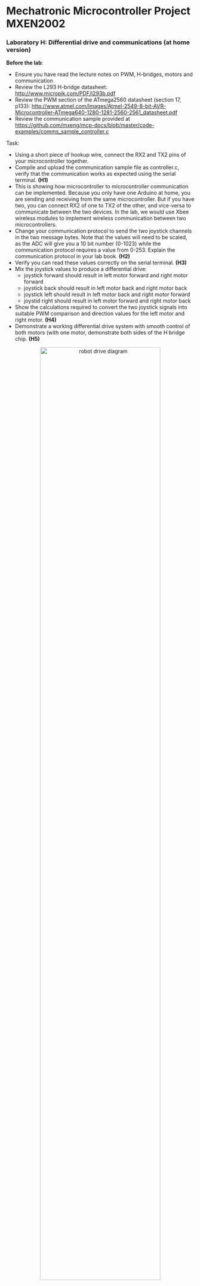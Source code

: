 # Mechatronic Microcontroller Project MXEN2002

### Laboratory H: Differential drive and communications (at home version)

**Before the lab**:
- Ensure you have read the lecture notes on PWM, H-bridges, motors and communication
- Review the L293 H-bridge datasheet: http://www.micropik.com/PDF/l293b.pdf
- Review the PWM section of the ATmega2560 datasheet (section 17, p133): http://www.atmel.com/Images/Atmel-2549-8-bit-AVR-Microcontroller-ATmega640-1280-1281-2560-2561_datasheet.pdf
- Review the communication sample provided at https://github.com/mxeng/mcp-docs/blob/master/code-examples/comms_sample_controller.c


Task:
- Using a short piece of hookup wire, connect the RX2 and TX2 pins of your microcontroller together.
- Compile and upload the communication sample file as controller.c, verify that the communication works as expected using the serial terminal. **(H1)**
- This is showing how microcontroller to microcontroller communication can be implemented. Because you only have one Arduino at home, you are sending and receiving from the same microcontroller. But if you have two, you can connect RX2 of one to TX2 of the other, and vice-versa to communicate between the two devices. In the lab, we would use Xbee wireless modules to implement wireless communication between two microcontrollers.
- Change your communication protocol to send the two joystick channels in the two message bytes. Note that the values will need to be scaled, as the ADC will give you a 10 bit number (0-1023) while the communication protocol requires a value from 0-253. Explain the communication protocol in your lab book. **(H2)**
- Verify you can read these values correctly on the serial terminal. **(H3)**
- Mix the joystick values to produce a differential drive: 
  - joystick forward should result in left motor forward and right motor forward
  - joystick back should result in left motor back and right motor back
  - joystick left should result in left motor back and right motor forward
  - joystid right should result in left motor forward and right motor back
- Show the calculations required to convert the two joystick signals into suitable PWM comparison and direction values for the left motor and right motor. **(H4)**
- Demonstrate a working differential drive system with smooth control of both motors (with one motor, demonstrate both sides of the H bridge chip. **(H5)**

<p align="center"> <img src="https://github.com/mxeng/mcp-docs/blob/master/labs/robot_drive.png" alt="robot drive diagram" width="80%"> </p>
